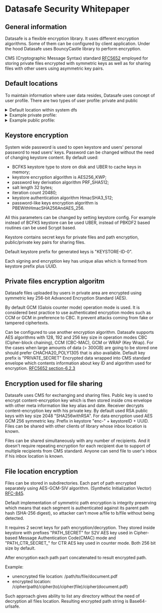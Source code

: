 # Datasafe Security Whitepaper

## General information
Datasafe is a flexible encryption library. It uses different encryption algorithms. Some of them can be 
configured by client application. Under the hood Datasafe uses BouncyCastle library to perform encryption.

CMS (Cryptographic Message Syntax) standard [RFC5652](https://tools.ietf.org/html/rfc5652.html) employed for storing private 
files encrypted with symmetric keys as well as for sharing files with other users using asymmetric key pairs. 

## Default locations
To maintain information where user data resides, Datasafe uses concept of user profile. There are two types of user 
profile: private and public

<details>
  <summary>Default location within system dfs</summary>
  
    ```
        /profiles
            /private
                /username - user's private profile 
            /public
                /username - user's public profile   
        /users
            /public
                /pubkeys - keystore consists user's public key
                /inbox - location of shared with user files    
            /private
                /keystore - keystore consists user's private key
                /files/SIV - location of private files. SIV is 3 symbol path encryption algorithm identifier.
    ```
</details>
      
<details>             
  <summary>Example private profile:</summary>
  
```
    {
        "keystore": {
            "resource": "s3://bucketname/users/username/private/keystore"
        },
        "privateStorage": [
            [{"id": "DEFAULT"}, {"resource": "s3://bucketname/users/username/private/files/"}]
        ],
        "inboxWithFullAccess": {
            "resource": "s3://bucketname/users/username/public/inbox/"
        },
        "publishPublicKeysTo": {
            "resource": "s3://bucketname/users/username/public/pubkeys"
        },
        "associatedResources": [
            {"resource": "s3://bucketname/users/username/"}
        ],
        "documentVersionStorage": {
            "resource": "s3://bucketname/users/username/versions/"
        },
        "appVersion": "BASELINE"
    }
```
</details>
         
<details>   
  <summary>Example public profile:</summary>
  
```
    {
        "publicKeys": {
            "resource": "s3://bucketname/users/username/public/pubkeys"
        },
        "inbox": {
            "resource": "s3://bucketname/users/username/public/inbox/"
        },
        "appVersion": "BASELINE"
    }   
```
</details>

## Keystore encryption
System wide password is used to open keystore and users' personal password to read users' keys. Password can be changed 
without the need of changing keystore content.
By default used:
-  BCFKS keystore type to store on disk and UBER to cache keys in memory;
-  keystore encryption algorithm is AES256_KWP;
-  password key derivation algorithm PRF_SHA512;
-  salt length 32 bytes;
-  iteration count 20480;
-  keystore authentication algorithm HmacSHA3_512;
-  password-like keys encryption algorithm is PBEWithHmacSHA256AndAES_256.

All this parameters can be changed by setting keystore config. For example instead of BCFKS keystore can be used UBER, 
instead of PBKDF2 based routines can be used Scrypt based.

Keystore contains secret keys for private files and path encryption, public/private key pairs for sharing files. 

Default keystore prefix for generated keys is "KEYSTORE-ID-0". 

Each signing and encryption key has unique alias which is formed from keystore prefix plus UUID.

## Private files encryption algoritm 
Datasafe files uploaded by users in private area are encrypted using symmetric key 256-bit Advanced Encryption Standard (AES).

By default GCM (Galois counter mode) operation mode is used. It is considered best practice to use authenticated 
encryption modes such as CCM or GCM in preference to CBC. It prevent attacks coming from fake or tampered ciphertexts.

Can be configured to use another encryption algorithm. Datasafe supports AES algorithms with 128, 192 and 256 key size 
in operation modes CBC (Cipher-block chaining), CCM (CBC-MAC), GCM or WRAP (Key Wrap). For the cases when 
large amounts of data (> 300GB) are going to be stored one should prefer CHACHA20_POLY1305 that is also available.
Default key prefix is "PRIVATE_SECRET"
Encrypted data wrapped into CMS standard envelope which contents information about key ID and algorithm used for encryption.
[RFC5652 section-6.2.3](http://tools.ietf.org/html/rfc5652#section-6.2.3)

## Encryption used for file sharing
Datasafe uses CMS for exchanging and sharing files. Public key is used to encrypt content-encryption key which is then 
stored inside cms envelope with other meta information like key alias and date. Receiver decrypts content-encryption 
key with his private key. By default used RSA public keys with key size 2048 "SHA256withRSA". For data encryption used 
AES GCM 256 symmetric key. Prefix in keystore "enc-" + keystoreID + UUID. Files can be shared with other clients of 
library whose inbox location is known.

Files can be shared simultaneously with any number of recipients. And it doesn't require repeating encryption for each recipient
due to support of multiple recipients from CMS standard. Anyone can send file to user's inbox if his inbox location is known.

## File location encryption
Files can be stored in subdirectories. Each part of path encrypted separately using AES-GCM-SIV algorithm. 
(Synthetic Initialization Vector) [RFC-845](https://tools.ietf.org/html/rfc845).

Default implementation of symmetric path encryption is integrity preserving which means that each segment is 
authenticated against its parent path hash (SHA-256 digest), so attacker can't move a/file to b/file without being detected. 

It requires 2 secret keys for path encryption/decryption. They stored inside keystore with prefixes "PATH_SECRET" for 
S2V AES key used in Cipher-based Message Authentication Code(CMAC) mode and "PATH_CTR_SECRET_" for CTR AES key used in 
counter mode. Both 256 bit size by default.

After encryption each path part concatenated to result encrypted path.

Example:
-  unencrypted file location: /path/to/file/document.pdf
-  encrypted location:        /cipher(path)/cipher(to)/cipher(file)/cipher(document.pdf)

Such approach gives ability to list any directory without the need of decryption all files location.
Resulting encrypted path string is Base64-urlsafe.
